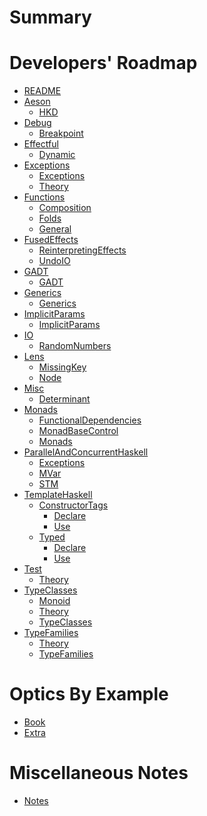 # Summary

# Developers' Roadmap

- [README](./developers-roadmap/README.md)
- [Aeson]()
  - [HKD](./developers-roadmap/Aeson/HKD.md)
- [Debug]()
  - [Breakpoint](./developers-roadmap/Debug/Breakpoint.md)
- [Effectful]()
  - [Dynamic](./developers-roadmap/Effectful/Dynamic.md)
- [Exceptions]()
  - [Exceptions](./developers-roadmap/Exceptions/Exceptions.md)
  - [Theory](./developers-roadmap/Exceptions/Theory.md)
- [Functions]()
  - [Composition](./developers-roadmap/Functions/Composition.md)
  - [Folds](./developers-roadmap/Functions/Folds.md)
  - [General](./developers-roadmap/Functions/General.md)
- [FusedEffects]()
  - [ReinterpretingEffects](./developers-roadmap/FusedEffects/ReinterpretingEffects.md)
  - [UndoIO](./developers-roadmap/FusedEffects/UndoIO.md)
- [GADT]()
  - [GADT](./developers-roadmap/GADT/GADT.md)
- [Generics]()
  - [Generics](./developers-roadmap/Generics/Generics.md)
- [ImplicitParams]()
  - [ImplicitParams](./developers-roadmap/ImplicitParams/ImplicitParams.md)
- [IO]()
  - [RandomNumbers](./developers-roadmap/IO/RandomNumbers.md)
- [Lens]()
  - [MissingKey](./developers-roadmap/Lens/MissingKey.md)
  - [Node](./developers-roadmap/Lens/Node.md)
- [Misc]()
  - [Determinant](./developers-roadmap/Misc/Determinant.md)
- [Monads]()
  - [FunctionalDependencies](./developers-roadmap/Monads/FunctionalDependencies.md)
  - [MonadBaseControl](./developers-roadmap/Monads/MonadBaseControl.md)
  - [Monads](./developers-roadmap/Monads/Monads.md)
- [ParallelAndConcurrentHaskell]()
  - [Exceptions](./developers-roadmap/ParallelAndConcurrentHaskell/Exceptions.md)
  - [MVar](./developers-roadmap/ParallelAndConcurrentHaskell/MVar.md)
  - [STM](./developers-roadmap/ParallelAndConcurrentHaskell/STM.md)
- [TemplateHaskell]()
  - [ConstructorTags]()
    - [Declare](./developers-roadmap/TemplateHaskell/ConstructorTags/Declare.md)
    - [Use](./developers-roadmap/TemplateHaskell/ConstructorTags/Use.md)
  - [Typed]()
    - [Declare](./developers-roadmap/TemplateHaskell/Typed/Declare.md)
    - [Use](./developers-roadmap/TemplateHaskell/Typed/Use.md)
- [Test]()
  - [Theory](./developers-roadmap/Test/Theory.md)
- [TypeClasses]()
  - [Monoid](./developers-roadmap/TypeClasses/Monoid.md)
  - [Theory](./developers-roadmap/TypeClasses/Theory.md)
  - [TypeClasses](./developers-roadmap/TypeClasses/TypeClasses.md)
- [TypeFamilies]()
  - [Theory](./developers-roadmap/TypeFamilies/Theory.md)
  - [TypeFamilies](./developers-roadmap/TypeFamilies/TypeFamilies.md)

# Optics By Example

- [Book](./optics-by-example/Book.md)
- [Extra](./optics-by-example/Extra.md)

# Miscellaneous Notes

- [Notes](./MiscNotes.md)
